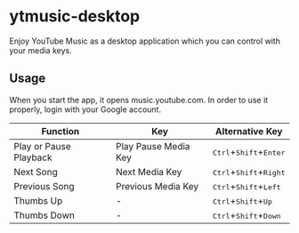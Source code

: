 # ytmusic-desktop
Enjoy YouTube Music as a desktop application which you can control with your media keys.

## Usage
When you start the app, it opens music.youtube.com. In order to use it properly, login with your Google account.

| Function | Key | Alternative Key |
|----------|-----|-----------------|
|Play or Pause Playback| Play Pause Media Key | <kbd>Ctrl</kbd>+<kbd>Shift</kbd>+<kbd>Enter</kbd>|
|Next Song| Next Media Key | <kbd>Ctrl</kbd>+<kbd>Shift</kbd>+<kbd>Right</kbd>|
|Previous Song| Previous Media Key | <kbd>Ctrl</kbd>+<kbd>Shift</kbd>+<kbd>Left</kbd>|
|Thumbs Up| - | <kbd>Ctrl</kbd>+<kbd>Shift</kbd>+<kbd>Up</kbd>|
|Thumbs Down| - | <kbd>Ctrl</kbd>+<kbd>Shift</kbd>+<kbd>Down</kbd>|
